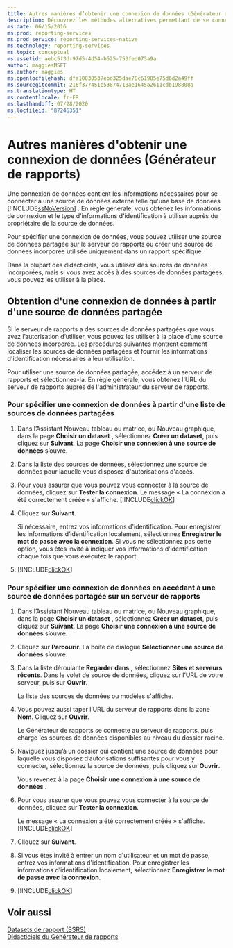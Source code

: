 ```yaml
---
title: Autres manières d’obtenir une connexion de données (Générateur de rapports) | Microsoft Docs
description: Découvrez les méthodes alternatives permettant de se connecter à une source de données externe, telle qu’une base de données SQL Server.
ms.date: 06/15/2016
ms.prod: reporting-services
ms.prod_service: reporting-services-native
ms.technology: reporting-services
ms.topic: conceptual
ms.assetid: aebc5f3d-97d5-4d54-b525-753fed073a9a
author: maggiesMSFT
ms.author: maggies
ms.openlocfilehash: dfa10030537ebd325dae78c61985e75d6d2a49ff
ms.sourcegitcommit: 216f377451e53874718ae1645a2611cdb198808a
ms.translationtype: HT
ms.contentlocale: fr-FR
ms.lasthandoff: 07/28/2020
ms.locfileid: "87246351"
---
```

# <a name="alternative-ways-to-get-a-data-connection-report-builder"></a>Autres manières d'obtenir une connexion de données (Générateur de rapports)
Une connexion de données contient les informations nécessaires pour se connecter à une source de données externe telle qu'une base de données [!INCLUDE[ssNoVersion](../includes/ssnoversion-md.md)] . En règle générale, vous obtenez les informations de connexion et le type d'informations d'identification à utiliser auprès du propriétaire de la source de données.  
  
Pour spécifier une connexion de données, vous pouvez utiliser une source de données partagée sur le serveur de rapports ou créer une source de données incorporée utilisée uniquement dans un rapport spécifique.  
  
Dans la plupart des didacticiels, vous utilisez des sources de données incorporées, mais si vous avez accès à des sources de données partagées, vous pouvez les utiliser à la place.  
  
## <a name="getting-a-data-connection-from-a-shared-data-source"></a>Obtention d'une connexion de données à partir d'une source de données partagée  
Si le serveur de rapports a des sources de données partagées que vous avez l’autorisation d’utiliser, vous pouvez les utiliser à la place d’une source de données incorporée. Les procédures suivantes montrent comment localiser les sources de données partagées et fournir les informations d'identification nécessaires à leur utilisation.  
  
Pour utiliser une source de données partagée, accédez à un serveur de rapports et sélectionnez-la. En règle générale, vous obtenez l'URL du serveur de rapports auprès de l'administrateur du serveur de rapports.  
  
### <a name="to-specify-a-data-connection-from-a-list-of-shared-data-sources"></a>Pour spécifier une connexion de données à partir d'une liste de sources de données partagées  
  
1.  Dans l’Assistant Nouveau tableau ou matrice, ou Nouveau graphique, dans la page **Choisir un dataset** , sélectionnez **Créer un dataset**, puis cliquez sur **Suivant**. La page **Choisir une connexion à une source de données** s’ouvre.  
  
2.  Dans la liste des sources de données, sélectionnez une source de données pour laquelle vous disposez d'autorisations d'accès.  
  
3.  Pour vous assurer que vous pouvez vous connecter à la source de données, cliquez sur **Tester la connexion**. Le message « La connexion a été correctement créée » s'affiche. [!INCLUDE[clickOK](../includes/clickok-md.md)]  
  
4.  Cliquez sur **Suivant**.  
  
    Si nécessaire, entrez vos informations d'identification. Pour enregistrer les informations d’identification localement, sélectionnez **Enregistrer le mot de passe avec la connexion**. Si vous ne sélectionnez pas cette option, vous êtes invité à indiquer vos informations d’identification chaque fois que vous exécutez le rapport  
  
5.  [!INCLUDE[clickOK](../includes/clickok-md.md)]  
  
### <a name="to-specify-a-data-connection-by-browsing-to-a-shared-data-source-on-a-report-server"></a>Pour spécifier une connexion de données en accédant à une source de données partagée sur un serveur de rapports  
  
1.  Dans l’Assistant Nouveau tableau ou matrice, ou Nouveau graphique, dans la page **Choisir un dataset** , sélectionnez **Créer un dataset**, puis cliquez sur **Suivant**. La page **Choisir une connexion à une source de données** s’ouvre.  
  
2.  Cliquez sur **Parcourir**. La boîte de dialogue **Sélectionner une source de données** s’ouvre.  
  
3.  Dans la liste déroulante **Regarder dans** , sélectionnez **Sites et serveurs récents**. Dans le volet de source de données, cliquez sur l’URL de votre serveur, puis sur **Ouvrir**.  
  
    La liste des sources de données ou modèles s'affiche.  
  
4.  Vous pouvez aussi taper l’URL du serveur de rapports dans la zone **Nom**. Cliquez sur **Ouvrir**.  
  
    Le Générateur de rapports se connecte au serveur de rapports, puis charge les sources de données disponibles au niveau du dossier racine.  
  
5.  Naviguez jusqu’à un dossier qui contient une source de données pour laquelle vous disposez d’autorisations suffisantes pour vous y connecter, sélectionnez la source de données, puis cliquez sur **Ouvrir**.  
  
    Vous revenez à la page **Choisir une connexion à une source de données** .  
  
6.  Pour vous assurer que vous pouvez vous connecter à la source de données, cliquez sur **Tester la connexion**.  
  
    Le message « La connexion a été correctement créée » s'affiche. [!INCLUDE[clickOK](../includes/clickok-md.md)]  
  
7.  Cliquez sur **Suivant**.  
  
8.  Si vous êtes invité à entrer un nom d'utilisateur et un mot de passe, entrez vos informations d'identification. Pour enregistrer les informations d’identification localement, sélectionnez **Enregistrer le mot de passe avec la connexion**.  
  
9. [!INCLUDE[clickOK](../includes/clickok-md.md)]  
  
## <a name="see-also"></a>Voir aussi  
[Datasets de rapport &#40;SSRS&#41;](../reporting-services/report-data/report-datasets-ssrs.md)  
[Didacticiels du Générateur de rapports](../reporting-services/report-builder-tutorials.md) 
  

